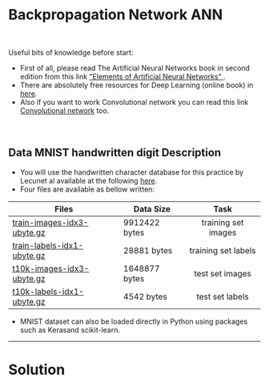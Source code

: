 # Backpropagation Network ANN
<br />

Useful bits of knowledge before start:
+ First of all, please read The Artificial Neural Networks book in second edition from this link ["Elements of Artificial Neural Networks" ](https://www.academia.edu/23714658/Elements_of_Artificial_Neural_Networks). 
+ There are absolutely free resources for Deep Learning (online book) in [here](http://neuralnetworksanddeeplearning.com/chap1.html).
+  Also if you want to work Convolutional network you can read this link [Convolutional network](https://ujjwalkarn.me/2016/08/11/intuitive-explanation-convnets/) too. 
<br /><br /><br />


## Data MNIST handwritten digit Description

+ You will use the handwritten character database for this practice by Lecunet al available at the following [here](https://github.com/Mina-Rahmanian/Backpropagation-Network-ANN/blob/main/MNIST%20handwritten%20digit%20database%2C%20Yann%20LeCun%2C%20Corinna%20Cortes%20an.pdf).
+ Four files are available as bellow written:

| Files                     | Data Size   | Task                               | 
| --------------------------|-------|:----------------------------------:|
|[train-images-idx3-ubyte.gz](https://github.com/Mina-Rahmanian/Backpropagation-Network-ANN/blob/main/train-images-idx3-ubyte.gz) | 9912422 bytes  | training set images                   |
|[train-labels-idx1-ubyte.gz](https://github.com/Mina-Rahmanian/Backpropagation-Network-ANN/blob/main/train-labels-idx1-ubyte.gz)               | 28881 bytes  | training set labels         | 
|[t10k-images-idx3-ubyte.gz](https://github.com/Mina-Rahmanian/Backpropagation-Network-ANN/blob/main/t10k-images-idx3-ubyte.gz)               | 1648877 bytes  | test set images |
|[t10k-labels-idx1-ubyte.gz](https://github.com/Mina-Rahmanian/Backpropagation-Network-ANN/blob/main/t10k-labels-idx1-ubyte.gz)  |   4542 bytes   |   test set labels                             |<br /><br />


+ MNIST dataset can also be loaded directly in Python using packages such as Kerasand scikit-learn.<br />

-----------------------------------------------------------------------------------------------------

# Solution

































